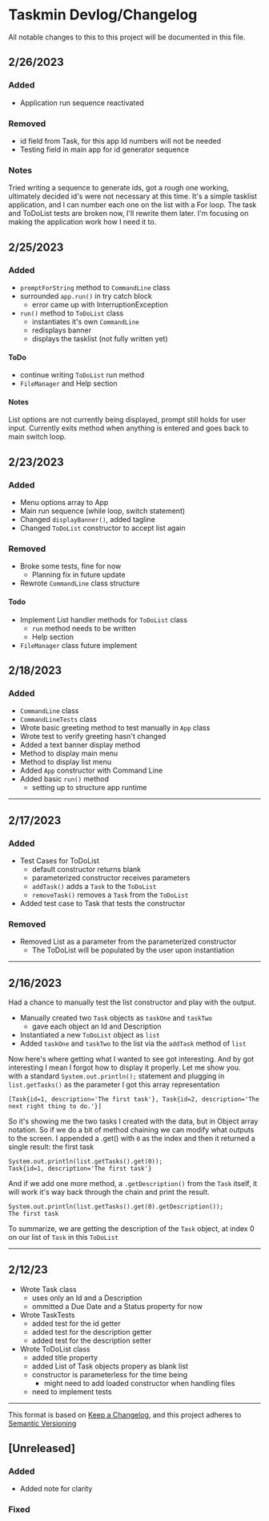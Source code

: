 # Taskmin Devlog/Changelog
All notable changes to this to this project will be documented in this file.  
## 2/26/2023
### Added
- Application run sequence reactivated
  
### Removed
- id field from Task, for this app Id numbers will not be needed
- Testing field in main app for id generator sequence
### Notes
Tried writing a sequence to generate ids, got a rough one working, ultimately decided id's were not necessary at this time. It's a simple tasklist application, and I can number each one on the list with a For loop. The task and ToDoList tests are broken now, I'll rewrite them later. I'm focusing on making the application work how I need it to.
  
## 2/25/2023
### Added
- `promptForString` method to `CommandLine` class
- surrounded `app.run()` in try catch block
	+ error came up with InterruptionException
- `run()` method to `ToDoList` class
	+ instantiates it's own `CommandLine`
	+ redisplays banner
	+ displays the tasklist (not fully written yet)

#### ToDo
- continue writing `ToDoList` run method
- `FileManager` and Help section

#### Notes
List options are not currently being displayed, prompt still holds for user input. Currently exits method when anything is entered and goes back to main switch loop.

## 2/23/2023
### Added
- Menu options array to App
- Main run sequence (while loop, switch statement)
- Changed `displayBanner()`, added tagline
- Changed `ToDoList` constructor to accept list again
  
### Removed
- Broke some tests, fine for now
	+ Planning fix in future update
- Rewrote `CommandLine` class structure
#### Todo
- Implement List handler methods for `ToDoList` class
	+ `run` method needs to be written
	+ Help section
- `FileManager` class future implement
	 

## 2/18/2023 
### Added
- `CommandLine` class
- `CommandLineTests` class
- Wrote basic greeting method to test manually in `App` class
- Wrote test to verify greeting hasn't changed
- Added a text banner display method
- Method to display main menu
- Method to display list menu
- Added `App` constructor with Command Line
- Added basic `run()` method
	+ setting up to structure app runtime
  
***
## 2/17/2023
### Added
- Test Cases for ToDoList
	+ default constructor returns blank
	+ parameterized constructor receives parameters
	+ `addTask()` adds a `Task` to the `ToDoList`
	+ `removeTask()` removes a `Task` from the `ToDoList`
- Added test case to Task that tests the constructor
  
### Removed
- Removed List as a parameter from the parameterized constructor
	+ The ToDoList will be populated by the user upon instantiation
***
## 2/16/2023
Had a chance to manually test the list constructor and play with the output.

- Manually created two `Task` objects as `taskOne` and `taskTwo`
	+ gave each object an Id and Description
- Instantiated a new `ToDoList` object as `list`
- Added `taskOne` and `taskTwo` to the list via the `addTask` method of `list`

Now here's where getting what I wanted to see got interesting. And by got interesting I mean I forgot how to display it properly. Let me show you.  
with a standard `System.out.println();` statement and plugging in `list.getTasks()` as the parameter I got this array representation  

`[Task{id=1, description='The first task'}, Task{id=2, description='The next right thing to do.'}]`

So it's showing me the two tasks I created with the data, but in Object array notation. So if we do a bit of method chaining we can modify what outputs to the screen. I appended a .get() with `0` as the index and then it returned a single result: the first task  

`System.out.println(list.getTasks().get(0));`  
`Task{id=1, description='The first task'}`

And if we add one more method, a `.getDescription()` from the `Task` itself, it will work it's way back through the chain and print the result.  

`System.out.println(list.getTasks().get(0).getDescription());`  
`The first task`

To summarize, we are getting the description of the `Task` object, at index 0 on our list of `Task` in this `ToDoList`

***
## 2/12/23
- Wrote Task class
	+ uses only an Id and a Description
	+ ommitted a Due Date and a Status property for now
- Wrote TaskTests
	+ added test for the id getter
	+ added test for the description getter
	+ added test for the description setter
- Wrote ToDoList class
	+ added title property
	+ added List of Task objects propery as blank list
	+ constructor is parameterless for the time being
		* might need to add loaded constructor when handling files
	+ need to implement tests

---


This format is based on [Keep a Changelog](https://keepachangelog.com/en/1.0.0/), and this project adheres to [Semantic Versioning](https://semver.org/spec/v2.0.0.html)

## [Unreleased]

### Added

- Added note for clarity

### Fixed